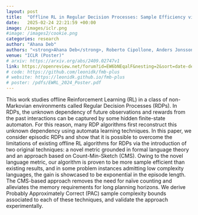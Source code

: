 ```yaml
---
layout: post
title:  "Offline RL in Regular Decision Processes: Sample Efficiency via Language Metrics"
date:   2025-02-24 22:21:59 +00:00
image: /images/iclr.png
#image: /images2/cookie.png
categories: research
author: "Ahana Deb"
authors: "<strong>Ahana Deb</strong>, Roberto Cipollone, Anders Jonsson, Alessandro Ronca, Mohammad Sadegh Talebi"
venue: "ICLR (Poster)"
# arxiv: https://arxiv.org/abs/2409.02747v1
link: https://openreview.net/forum?id=EW6bNEqalF&nesting=2&sort=date-desc
# code: https://github.com/leonidk/fmb-plus
# website: https://leonidk.github.io/fmb-plus
# poster: /pdfs/EWRL_2024_Poster.pdf
---
```


This work studies offline Reinforcement Learning (RL) in a class of non-Markovian environments called Regular Decision Processes (RDPs). In RDPs, the unknown dependency of future observations and rewards from the past interactions can be captured by some hidden finite-state automaton. For this reason, many RDP algorithms first reconstruct this unknown dependency using automata learning techniques. In this paper, we consider episodic RDPs and show that it is possible to overcome the limitations of existing offline RL algorithms for RDPs via the introduction of two original techniques: a novel metric grounded in formal language theory and an approach based on Count-Min-Sketch (CMS). Owing to the novel language metric, our algorithm is proven to be more sample efficient than existing results, and in some problem instances admitting low complexity languages, the gain is showcased to be exponential in the episode length. The CMS-based approach removes the need for naïve counting and alleviates the memory requirements for long planning horizons. We derive Probably Approximately Correct (PAC) sample complexity bounds associated to each of these techniques, and validate the approach experimentally.